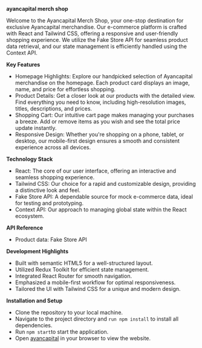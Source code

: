 **ayancapital merch shop**

Welcome to the Ayancapital Merch Shop, your one-stop destination for exclusive Ayancapital merchandise. Our e-commerce platform is crafted with React and Tailwind CSS, offering a responsive and user-friendly shopping experience. We utilize the Fake Store API for seamless product data retrieval, and our state management is efficiently handled using the Context API. 

**Key Features**
- Homepage Highlights: Explore our handpicked selection of Ayancapital merchandise on the homepage. Each product card displays an image, name, and price for effortless shopping.
- Product Details: Get a closer look at our products with the detailed view. Find everything you need to know, including high-resolution images, titles, descriptions, and prices.
- Shopping Cart: Our intuitive cart page makes managing your purchases a breeze. Add or remove items as you wish and see the total price update instantly.
- Responsive Design: Whether you're shopping on a phone, tablet, or desktop, our mobile-first design ensures a smooth and consistent experience across all devices.

**Technology Stack**
- React: The core of our user interface, offering an interactive and seamless shopping experience.
- Tailwind CSS: Our choice for a rapid and customizable design, providing a distinctive look and feel.
- Fake Store API: A dependable source for mock e-commerce data, ideal for testing and prototyping.
- Context API: Our approach to managing global state within the React ecosystem.

**API Reference**
- Product data: Fake Store API

**Development Highlights**
- Built with semantic HTML5 for a well-structured layout.
- Utilized Redux Toolkit for efficient state management.
- Integrated React Router for smooth navigation.
- Emphasized a mobile-first workflow for optimal responsiveness.
- Tailored the UI with Tailwind CSS for a unique and modern design.

**Installation and Setup**
- Clone the repository to your local machine.
- Navigate to the project directory and `run npm install` to install all dependencies.
- Run `npm start`to start the application.
- Open [ayancapital](http://localhost:3003/) in your browser to view the website.


